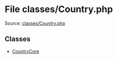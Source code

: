 File classes/Country.php
=========

Source: [classes/Country.php](https://github.com/PrestaShop/PrestaShop/blob/1.6.0.5/classes/Country.php)


Classes
-------

* [CountryCore](class.CountryCore.md)

